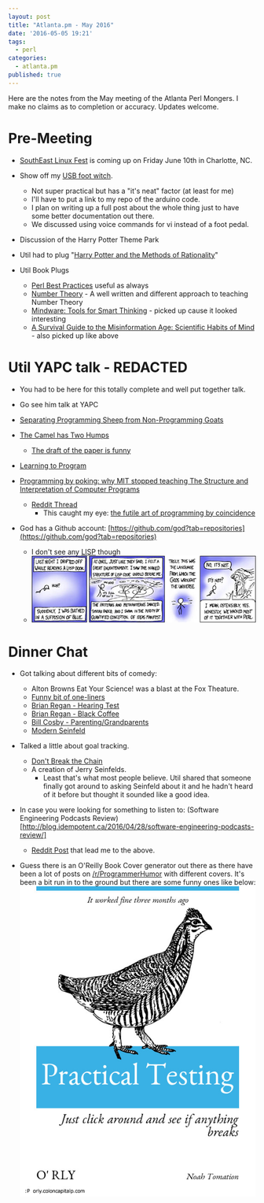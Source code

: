 ```yaml
---
layout: post
title: "Atlanta.pm - May 2016"
date: '2016-05-05 19:21'
tags:
  - perl
categories:
  - atlanta.pm
published: true
---
```


Here are the notes from the May meeting of the Atlanta Perl Mongers. I make no claims as to completion or accuracy. Updates welcome.

# Pre-Meeting
- [SouthEast Linux Fest](http://www.southeastlinuxfest.org/?p=2195) is coming up on Friday June 10th in Charlotte, NC.
- Show off my [USB foot witch](https://learn.adafruit.com/usb-foot-switch/overview).
  - Not super practical but has a "it's neat" factor (at least for me)
  - I'll have to put a link to my repo of the arduino code.
  - I plan on writing up a full post about the whole thing just to have some better documentation out there.
  - We discussed using voice commands for vi instead of a foot pedal.
- Discussion of the Harry Potter Theme Park
- Util had to plug "[Harry Potter and the Methods of Rationality](http://hpmor.com/)"

- Util Book Plugs
  - [Perl Best Practices](http://amzn.com/0596001738) useful as always
  - [Number Theory](http://amzn.com/0486682528) - A well written and different approach to teaching Number Theory
  - [Mindware: Tools for Smart Thinking](http://amzn.com/0374112673) - picked up cause it looked interesting
  - [A Survival Guide to the Misinformation Age: Scientific Habits of Mind](http://amzn.com/0231168721) - also picked up like above

# Util YAPC talk - REDACTED
- You had to be here for this totally complete and well put together talk.
- Go see him talk at YAPC

- [Separating Programming Sheep from Non-Programming Goats](https://blog.codinghorror.com/separating-programming-sheep-from-non-programming-goats/)
- [The Camel has Two Humps](http://www.eis.mdx.ac.uk/research/PhDArea/saeed/paper1.pdf)
  - [The draft of the paper is funny](https://web.archive.org/web/20070318023700/http://www.cs.mdx.ac.uk/research/PhDArea/saeed/paper1.pdf)

- [Learning to Program](http://onfoodandcoding.blogspot.com/2013/03/learning-to-program.html)

- [Programming by poking: why MIT stopped teaching The Structure and Interpretation of Computer Programs](http://www.posteriorscience.net/?p=206)
  - [Reddit Thread](https://www.reddit.com/r/programming/comments/4hu9e4/programming_by_poking_why_mit_stopped_teaching/)
    - This caught my eye: [the futile art of programming by coincidence](https://pragprog.com/the-pragmatic-programmer/extracts/coincidence)

- God has a Github account: [https://github.com/god?tab=repositories](https://github.com/god?tab=repositories)
  - I don't see any [LISP](https://xkcd.com/224/) though
  - ![XKCD Lisp](/assets/xkcd_lisp.jpg)

# Dinner Chat
- Got talking about different bits of comedy:
  - Alton Browns Eat Your Science! was a blast at the Fox Theature.
  - [Funny bit of one-liners](https://youtu.be/Ej8EaLF382c)
  - [Brian Regan - Hearing Test](https://www.youtube.com/watch?v=boMunBlKAVg)
  - [Brian Regan - Black Coffee](https://www.youtube.com/watch?v=87QYajKxPn4)
  - [Bill Cosby - Parenting/Grandparents](https://www.youtube.com/watch?v=_5jKKN5v6yA)
  - [Modern Seinfeld](https://twitter.com/seinfeldtoday?lang=en)

- Talked a little about goal tracking.
  - [Don't Break the Chain](http://lifehacker.com/5886128/how-seinfelds-productivity-secret-fixed-my-procrastination-problem)
  - A creation of Jerry Seinfelds.
    - Least that's what most people believe. Util shared that someone finally got around to asking Seinfeld about it and he hadn't heard of it before but thought it sounded like a good idea.

- In case you were looking for something to listen to: (Software Engineering Podcasts Review)[http://blog.idempotent.ca/2016/04/28/software-engineering-podcasts-review/]
  - [Reddit Post](https://www.reddit.com/r/programming/comments/4hycnz/software_engineering_podcasts_review/) that lead me to the above.

- Guess there is an O'Reilly Book Cover generator out there as there have been a lot of posts on [/r/ProgrammerHumor](https://www.reddit.com/r/ProgrammerHumor/) with different covers. It's been a bit run in to the ground but there are some funny ones like below:
![Practical Testing](/assets/Practical_Testing.jpg)
